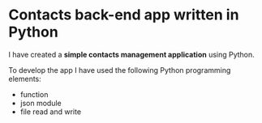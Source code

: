 # Contacts back-end app written in Python

I have created a **simple contacts management application** using Python.

To develop the app I have used the following Python programming elements:
- function
- json module
- file read and write

